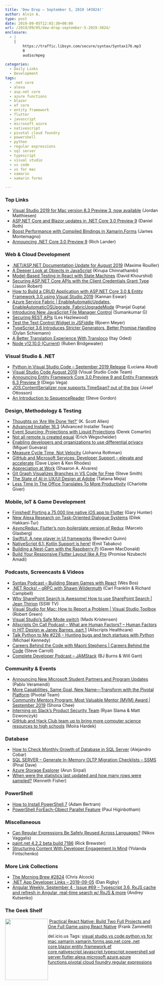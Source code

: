 ```yaml
---
title: 'Dew Drop – September 5, 2019 (#3024)'
author: Alvin A.
type: post
date: 2019-09-05T12:03:30+00:00
url: /2019/09/05/dew-drop-september-5-2019-3024/
enclosure:
  - |
    |
        https://traffic.libsyn.com/secure/syntax/Syntax176.mp3
        0
        audio/mpeg
        
categories:
  - Daily Links
  - Development
tags:
  - .net core
  - alexa
  - asp.net core
  - azure functions
  - blazor
  - ef core
  - entity framework
  - flutter
  - javascript
  - microsoft azure
  - nativescript
  - pivotal cloud foundry
  - powershell
  - python
  - regular expressions
  - sql server
  - typescript
  - visual studio
  - vs code
  - vs for mac
  - xamarin
  - xamarin forms

---
```

### <a name="top"></a>Top Links

  * <a href="https://devblogs.microsoft.com/visualstudio/visual-studio-2019-for-mac-version-8-3-preview-3-now-available/" target="_blank" rel="noopener noreferrer">Visual Studio 2019 for Mac version 8.3 Preview 3, now available</a> (Jordan Matthiesen)
  * <a href="https://devblogs.microsoft.com/aspnet/asp-net-core-and-blazor-updates-in-net-core-3-0-preview-9/" target="_blank" rel="noopener noreferrer">ASP.NET Core and Blazor updates in .NET Core 3.0 Preview 9</a> (Daniel Roth)
  * <a href="https://devblogs.microsoft.com/xamarin/compiled-bindings-xamarin-forms/" target="_blank" rel="noopener noreferrer">Boost Performance with Compiled Bindings in Xamarin.Forms</a> (James Montemagno)
  * <a href="https://devblogs.microsoft.com/dotnet/announcing-net-core-3-0-preview-9/" target="_blank" rel="noopener noreferrer">Announcing .NET Core 3.0 Preview 9</a> (Rich Lander)



### <a name="web"></a>Web & Cloud Development

  * <a href="https://blog.maximerouiller.com/post/net-aspnet-documentation-update-for-august-2019/" target="_blank" rel="noopener noreferrer">.NET/ASP.NET Documentation Update for August 2019</a> (Maxime Rouiller)
  * <a href="https://www.kirupa.com/html5/a_deeper_look_at_objects_in_javascript.htm" target="_blank" rel="noopener noreferrer">A Deeper Look at Objects in JavaScript</a> (Kirupa Chinnathambi)
  * <a href="https://css-tricks.com/model-based-testing-in-react-with-state-machines/" target="_blank" rel="noopener noreferrer">Model-Based Testing in React with State Machines</a> (David Khourshid)
  * <a href="https://espressocoder.com/2019/09/04/securing-asp-net-core-apis-with-the-client-credentials-grant-type/" target="_blank" rel="noopener noreferrer">Securing ASP.NET Core APIs with the Client Credentials Grant Type</a> (Jason Robert)
  * <a href="https://www.syncfusion.com/blogs/post/build-crud-application-with-asp-net-core-entity-framework-visual-studio-2019.aspx" target="_blank" rel="noopener noreferrer">How to Build a CRUD Application with ASP.NET Core 3.0 & Entity Framework 3.0 using Visual Studio 2019</a> (Kannan Eswar)
  * <a href="https://techcommunity.microsoft.com/t5/Azure-PaaS-Developer-blog/Azure-Service-Fabric-EnableAutomaticUpdates/ba-p/834246" target="_blank" rel="noopener noreferrer">Azure Service Fabric | EnableAutomaticUpdates, EnableAutomaticOSUpgrade, FabricUpgradeMode</a> (Pranjal Gupta)
  * <a href="https://www.syncfusion.com/blogs/post/introducing-new-javascript-file-manager-control.aspx" target="_blank" rel="noopener noreferrer">Introducing New JavaScript File Manager Control</a> (Sumankumar G)
  * <a href="https://developer.okta.com/blog/2019/09/04/securing-rest-apis" target="_blank" rel="noopener noreferrer">Securing REST APIs</a> (Les Hazlewood)
  * <a href="https://www.textcontrol.com/blog/2019/09/04/test-the-text-control-widget-in-jsfiddle/" target="_blank" rel="noopener noreferrer">Test the Text Control Widget in JSFiddle</a> (Bjoern Meyer)
  * <a href="https://www.infoq.com/news/2019/09/typescript-3-6-release?utm_campaign=infoq_content&utm_source=infoq&utm_medium=feed&utm_term=global" target="_blank" rel="noopener noreferrer">TypeScript 3.6 Introduces Stricter Generators, Better Promise Handling</a> (Dylan Schiemann)
  * <a href="https://blog.angularindepth.com/a-better-translation-experience-with-transloco-9b9fa11be989?source=rss----e5ed704095b---4" target="_blank" rel="noopener noreferrer">A Better Translation Experience With Transloco</a> (Itay Oded)
  * <a href="https://nodejs.org/en/blog/release/v12.10.0" target="_blank" rel="noopener noreferrer">Node v12.10.0 (Current)</a> (Ruben Bridgewater)



### <a name="dotnet"></a>Visual Studio & .NET

  * <a href="https://devblogs.microsoft.com/python/python-in-visual-studio-code-september-2019-release/" target="_blank" rel="noopener noreferrer">Python in Visual Studio Code – September 2019 Release</a> (Luciana Abud)
  * <a href="https://code.visualstudio.com/updates/v1_38" target="_blank" rel="noopener noreferrer">Visual Studio Code August 2019</a> (Visual Studio Code Team)
  * <a href="https://devblogs.microsoft.com/dotnet/announcing-entity-framework-core-3-0-preview-9-and-entity-framework-6-3-preview-9/" target="_blank" rel="noopener noreferrer">Announcing Entity Framework Core 3.0 Preview 9 and Entity Framework 6.3 Preview 9</a> (Diego Vega)
  * <a href="https://josefottosson.se/jos-contentserializer-now-supports-timespan-out-of-the-box/" target="_blank" rel="noopener noreferrer">JOS.ContentSerializer now supports TimeSpan? out of the box</a> (Josef Ottosson)
  * <a href="https://www.stevejgordon.co.uk/an-introduction-to-sequencereader" target="_blank" rel="noopener noreferrer">An Introduction to SequenceReader</a> (Steve Gordon)



### <a name="design"></a>Design, Methodology & Testing

  * <a href="http://odetocode.com/blogs/scott/archive/2019/09/04/thoughts-on-are-we-done-yet.aspx" target="_blank" rel="noopener noreferrer">Thoughts on &#8216;Are We Done Yet?&#8217;</a> (K. Scott Allen)
  * <a href="https://www.advancedinstaller.com/release-16.3.html" target="_blank" rel="noopener noreferrer">Advanced Installer 16.3</a> (Advanced Installer Team)
  * <a href="https://codeopinion.com/event-sourcing-projections-with-liquid-projections/" target="_blank" rel="noopener noreferrer">Event Sourcing: Projections with Liquid Projections</a> (Derek Comartin)
  * <a href="https://about.gitlab.com/2019/09/04/not-all-remote-is-created-equal/" target="_blank" rel="noopener noreferrer">Not all remote is created equal</a> (Erich Wegscheider)
  * <a href="http://feedproxy.google.com/~r/GDBcode/~3/47fTpF0ux3M/enabling-developers-and-organizations.html" target="_blank" rel="noopener noreferrer">Enabling developers and organizations to use differential privacy</a> (Miguel Guevara)
  * <a href="http://feedproxy.google.com/~r/ManagingProductDevelopment/~3/6rtOe9JwSQs/" target="_blank" rel="noopener noreferrer">Measure Cycle Time, Not Velocity</a> (Johanna Rothman)
  * <a href="https://devblogs.microsoft.com/premier-developer/github-and-microsoft-services-developer-support-elevate-and-accelerate/" target="_blank" rel="noopener noreferrer">GitHub and Microsoft Services: Developer Support – elevate and accelerate</a> (Dave Lipien & Ken Rhodes)
  * <a href="https://www.infoq.com/articles/appreciation-work?utm_campaign=infoq_content&utm_source=infoq&utm_medium=feed&utm_term=global" target="_blank" rel="noopener noreferrer">Appreciation at Work</a> (Shaaron A. Alvares)
  * <a href="https://ardalis.com/git-graph-visualizes-branches-in-vs-code-for-free" target="_blank" rel="noopener noreferrer">Git Graph Visualizes Branches in VS Code for Free</a> (Steve Smith)
  * <a href="https://theblog.adobe.com/state-of-ai-in-ux-ui-design-at-adobe/" target="_blank" rel="noopener noreferrer">The State of AI in UX/UI Design at Adobe</a> (Tatiana Mejia)
  * <a href="https://heragenda.com/less-time-in-the-office-translates-to-more-productivity/" target="_blank" rel="noopener noreferrer">Less Time In The Office Translates To More Productivity</a> (Charlotte Giver)



### <a name="mobile"></a>Mobile, IoT & Game Development

  * <a href="https://medium.com/flutter-community/finished-porting-a-75-000-line-native-ios-app-to-flutter-b5c0bff93715?source=rss----86fb29d7cc6a---4" target="_blank" rel="noopener noreferrer">Finished! Porting a 75,000 line native iOS app to Flutter</a> (Gary Hunter)
  * <a href="https://developer.amazon.com:443/blogs/alexa/post/5253edc1-e295-4e25-9d57-0e33873ad3f8/new-alexa-research-on-task-oriented-dialogue-systems" target="_blank" rel="noopener noreferrer">New Alexa Research on Task-Oriented Dialogue Systems</a> (Dilek Hakkani-Tur)
  * <a href="https://medium.com/flutter-community/https-medium-com-marcglasberg-async-redux-33ac5e27d5f6?source=rss----86fb29d7cc6a---4" target="_blank" rel="noopener noreferrer">AsyncRedux: Flutter’s non-boilerplate version of Redux</a> (Marcelo Glasberg)
  * <a href="https://blog.scottlogic.com/2019/09/02/swift-ui-a-new-player-in-ui-frameworks.html" target="_blank" rel="noopener noreferrer">SwiftUI: A new player in UI frameworks</a> (Benedict Quinn)
  * <a href="https://www.nativescript.org/blog/nativescript-6.1-kotlin-support-is-here" target="_blank" rel="noopener noreferrer">NativeScript 6.1: Kotlin Support is here!</a> (Emil Tabakov)
  * <a href="https://medium.com/young-coder/building-a-nest-cam-with-the-raspberry-pi-94a7571ac4d5?source=rss----d3d5cbdde463---4" target="_blank" rel="noopener noreferrer">Building a Nest-Cam with the Raspberry Pi</a> (Gaven MacDonald)
  * <a href="https://medium.com/flutter-community/build-your-responsive-flutter-layout-like-a-pro-6bf86aaed81e?source=rss----86fb29d7cc6a---4" target="_blank" rel="noopener noreferrer">Build Your Responsive Flutter Layout like A Pro</a> (Promise Nzubechi Amadi)



### <a name="podcasts"></a>Podcasts, Screencasts & Videos

  * <a href="https://traffic.libsyn.com/secure/syntax/Syntax176.mp3" target="_blank" rel="noopener noreferrer">Syntax Podcast &#8211; Building Steam Games with React</a> (Wes Bos)
  * <a href="http://www.dotnetrocks.com/default.aspx?ShowNum=1651" target="_blank" rel="noopener noreferrer">.NET Rocks! &#8211; gRPC with Shawn Wildermuth</a> (Carl Franklin & Richard Campbell)
  * <a href="http://www.youtube.com/watch?v=Vh64ZEC0wcw" target="_blank" rel="noopener noreferrer">Why SharePoint Search is Awesome! How to use SharePoint Search | Jean Thirion</a> (SSW TV)
  * <a href="https://channel9.msdn.com/Shows/Visual-Studio-Toolbox/Visual-Studio-for-Mac-How-to-Report-a-Problem?WT.mc_id=DX_MVP4025064" target="_blank" rel="noopener noreferrer">Visual Studio for Mac: How to Report a Problem | Visual Studio Toolbox</a> (Robert Green)
  * <a href="http://www.youtube.com/watch?v=nPZDYsH2uKM" target="_blank" rel="noopener noreferrer">Visual Studio&#8217;s Safe Mode switch</a> (Mads Kristensen)
  * <a href="http://podcast.allscripts.com/e/what-are-human-factors-human-factors-in-hit-design-w-janey-barnes-part-1/" target="_blank" rel="noopener noreferrer">Allscripts On Call Podcast &#8211; What are Human Factors? &#8211; Human Factors in HIT Design w Janey Barnes, part 1</a> (Allscripts Healthcare)
  * <a href="https://talkpython.fm/episodes/show/228/hunting-bugs-and-tech-startups-with-python" target="_blank" rel="noopener noreferrer">Talk Python to Me #228 &#8211; Hunting bugs and tech startups with Python</a> (Michael Kennedy)
  * <a href="https://channel9.msdn.com/Shows/Careers-Behind-the-Code/Careers-Behind-the-Code-with-Maoni-Stephens?WT.mc_id=DX_MVP4025064" target="_blank" rel="noopener noreferrer">Careers Behind the Code with Maoni Stephens | Careers Behind the Code</a> (Steve Carroll)
  * <a href="https://completedeveloperpodcast.com/episode-213/?utm_source=rss&utm_medium=rss&utm_campaign=episode-213" target="_blank" rel="noopener noreferrer">Complete Developer Podcast &#8211; JAMStack</a> (BJ Burns & Will Gant)



### <a name="events"></a>Community & Events

  * <a href="https://techcommunity.microsoft.com/t5/Student-Developer-Blog/Announcing-New-Microsoft-Student-Partners-and-Program-Updates/ba-p/835676" target="_blank" rel="noopener noreferrer">Announcing New Microsoft Student Partners and Program Updates</a> (Pablo Veramendi)
  * <a href="https://content.pivotal.io/home-page/more-capabilities-same-goal-new-name-transform-with-the-pivotal-platform" target="_blank" rel="noopener noreferrer">More Capabilities, Same Goal, New Name—Transform with the Pivotal Platform</a> (Pivotal Team)
  * <a href="https://techcommunity.microsoft.com/t5/Diversity-and-Tech-Blog/Community-Mentors-Program-Most-Valuable-Mentor-MVM-Award/ba-p/837694" target="_blank" rel="noopener noreferrer">Community Mentors Program: Most Valuable Mentor (MVM) Award | September 2019</a> (Shona Chee)
  * <a href="https://slack.engineering/interning-on-slacks-product-security-team-fa561da3eb41?source=rss----58820b6d8904---4" target="_blank" rel="noopener noreferrer">Interning on Slack’s Product Security Team</a> (Ryan Slama & Matt Dzwonczyk)
  * <a href="https://github.blog/2019-09-04-github-and-hack-club-bring-computer-science-resources-to-high-schools/" target="_blank" rel="noopener noreferrer">GitHub and Hack Club team up to bring more computer science resources to high schools</a> (Moira Hardek)



### <a name="sql"></a>Database

  * <a href="http://feedproxy.google.com/~r/MSSQLTips-LatestSqlServerTips/~3/hWmf4HOUbvw/" target="_blank" rel="noopener noreferrer">How to Check Monthly Growth of Database in SQL Server</a> (Alejandro Cobar)
  * <a href="https://blog.sqlauthority.com/2019/09/05/sql-server-generate-in-memory-oltp-migration-checklists-ssms/" target="_blank" rel="noopener noreferrer">SQL SERVER – Generate In-Memory OLTP Migration Checklists – SSMS</a> (Pinal Dave)
  * <a href="https://blobeater.blog/2019/09/04/azure-storage-explorer/" target="_blank" rel="noopener noreferrer">Azure Storage Explorer</a> (Arun Sirpal)
  * <a href="https://www.sqlservercentral.com/blogs/when-were-the-statistics-last-updated-and-how-many-rows-were-sampled" target="_blank" rel="noopener noreferrer">When were the statistics last updated and how many rows were sampled?</a> (Kenneth Fisher)



### <a name="ps"></a>PowerShell

  * <a href="https://www.petri.com/how-to-install-powershell-7?utm_source=rss&utm_medium=rss&utm_campaign=how-to-install-powershell-7" target="_blank" rel="noopener noreferrer">How to Install PowerShell 7</a> (Adam Bertram)
  * <a href="https://devblogs.microsoft.com/powershell/powershell-foreach-object-parallel-feature/" target="_blank" rel="noopener noreferrer">PowerShell ForEach-Object Parallel Feature</a> (Paul Higinbotham)



### <a name="misc"></a>Miscellaneous

  * <a href="https://www.i-programmer.info/programming/perl/13051-can-regular-expressions-be-safely-reused-across-language-boundaries.html" target="_blank" rel="noopener noreferrer">Can Regular Expressions Be Safely Reused Across Languages?</a> (Nikos Vaggalis)
  * <a href="https://blog.getpaint.net/2019/09/04/paint-net-4-2-2-beta-build-7186/" target="_blank" rel="noopener noreferrer">paint.net 4.2.2 beta build 7186</a> (Rick Brewster)
  * <a href="https://developermedia.com/developer-engagement/" target="_blank" rel="noopener noreferrer">Structuring Content With Developer Engagement In Mind</a> (Yolanda Fintschenko)



### <a name="links"></a>More Link Collections

  * <a href="http://feedproxy.google.com/~r/ReflectivePerspective/~3/tp9k19cePyE/" target="_blank" rel="noopener noreferrer">The Morning Brew #2824</a> (Chris Alcock)
  * <a href="https://links.danrigby.com/2019/09/app-developer-links-2019-09-05/" target="_blank" rel="noopener noreferrer">.NET App Developer Links &#8211; 2019-09-05</a> (Dan Rigby)
  * <a href="http://www.angular-weekly.com/archive/196774" target="_blank" rel="noopener noreferrer">Angular Weekly, September 4 · Issue #69 &#8211; Typescript 3.6, RxJS cache and refresh in Angular, real-time search w/ RxJS & more</a> (Andrey Kutsenko)



### <a name="shelf"></a>The Geek Shelf

<img loading="lazy" decoding="async" width="140" height="200" align="left" style="margin: 0px 0px 10px; border: 0px currentcolor; border-image: none; float: left; display: inline; background-image: none;" src="https://m.media-amazon.com/images/I/61PgK8nQAwL._AC_UL320_.jpg" border="0" /> &nbsp;<a href="https://www.amazon.com/Practical-React-Native-Build-Projects/dp/1484239385/?tag=amavin-20" target="_blank" rel="noopener noreferrer">Practical React Native: Build Two Full Projects and One Full Game using React Native</a> (Frank Zammetti)









<div class="wlWriterEditableSmartContent" id="scid:77ECF5F8-D252-44F5-B4EB-D463C5396A79:8372a3ae-5a97-4bb8-b441-1014f3248425" style="margin: 0px; padding: 0px; float: none; display: inline;">
  del.icio.us Tags: <a href="http://del.icio.us/popular/visual+studio" rel="tag">visual studio</a>,<a href="http://del.icio.us/popular/vs+code" rel="tag">vs code</a>,<a href="http://del.icio.us/popular/python" rel="tag">python</a>,<a href="http://del.icio.us/popular/vs+for+mac" rel="tag">vs for mac</a>,<a href="http://del.icio.us/popular/xamarin" rel="tag">xamarin</a>,<a href="http://del.icio.us/popular/xamarin.forms" rel="tag">xamarin.forms</a>,<a href="http://del.icio.us/popular/asp.net+core" rel="tag">asp.net core</a>,<a href="http://del.icio.us/popular/.net+core" rel="tag">.net core</a>,<a href="http://del.icio.us/popular/blazor" rel="tag">blazor</a>,<a href="http://del.icio.us/popular/entity+framework" rel="tag">entity framework</a>,<a href="http://del.icio.us/popular/ef+core" rel="tag">ef core</a>,<a href="http://del.icio.us/popular/nativescript" rel="tag">nativescript</a>,<a href="http://del.icio.us/popular/javascript" rel="tag">javascript</a>,<a href="http://del.icio.us/popular/typescript" rel="tag">typescript</a>,<a href="http://del.icio.us/popular/powershell" rel="tag">powershell</a>,<a href="http://del.icio.us/popular/sql+server" rel="tag">sql server</a>,<a href="http://del.icio.us/popular/flutter" rel="tag">flutter</a>,<a href="http://del.icio.us/popular/alexa" rel="tag">alexa</a>,<a href="http://del.icio.us/popular/microsoft+azure" rel="tag">microsoft azure</a>,<a href="http://del.icio.us/popular/azure+functions" rel="tag">azure functions</a>,<a href="http://del.icio.us/popular/pivotal+cloud+foundry" rel="tag">pivotal cloud foundry</a>,<a href="http://del.icio.us/popular/regular+expressions" rel="tag">regular expressions</a>
</div>